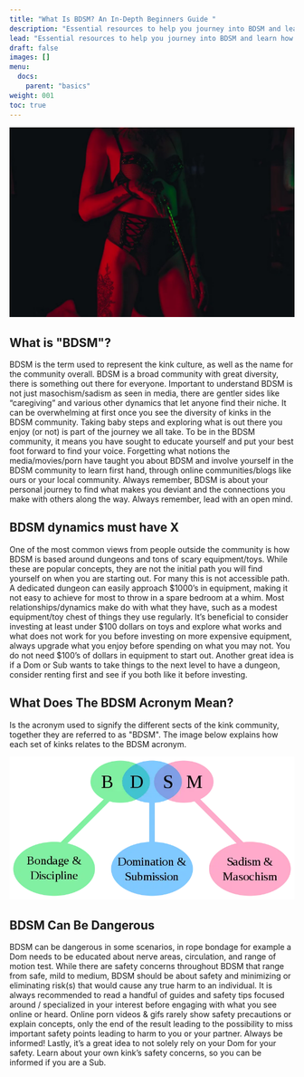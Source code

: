 ```yaml
---
title: "What Is BDSM? An In-Depth Beginners Guide "
description: "Essential resources to help you journey into BDSM and learn how to be safe, confident and educated. BDSM is a personal journey, learn how to start yours here."
lead: "Essential resources to help you journey into BDSM and learn how to be safe, confident and educated. BDSM is a personal journey, learn how to start yours here."
draft: false
images: []
menu:
  docs:
    parent: "basics"
weight: 001
toc: true
---
```


![Image](Fq9vwU2IkO.webp)

## What is "BDSM"?

BDSM is the term used to represent the kink culture, as well as the name for the community overall. BDSM is a broad community with great diversity, there is something out there for everyone. Important to understand BDSM is not just masochism/sadism as seen in media, there are gentler sides like “caregiving” and various other dynamics that let anyone find their niche. It can be overwhelming at first once you see the diversity of kinks in the BDSM community. Taking baby steps and exploring what is out there you enjoy (or not) is part of the journey we all take. To be in the BDSM community, it means you have sought to educate yourself and put your best foot forward to find your voice. Forgetting what notions the media/movies/porn have taught you about BDSM and involve yourself in the BDSM community to learn first hand, through online communities/blogs like ours or your local community. Always remember, BDSM is about your personal journey to find what makes you deviant and the connections you make with others along the way. Always remember, lead with an open mind.

## BDSM dynamics must have X

One of the most common views from people outside the community is how BDSM is based around dungeons and tons of scary equipment/toys. While these are popular concepts, they are not the initial path you will find yourself on when you are starting out. For many this is not accessible path. A dedicated dungeon can easily approach $1000’s in equipment, making it not easy to achieve for most to throw in a spare bedroom at a whim. Most relationships/dynamics make do with what they have, such as a modest equipment/toy chest of things they use regularly. It’s beneficial to consider investing at least under $100 dollars on toys and explore what works and what does not work for you before investing on more expensive equipment, always upgrade what you enjoy before spending on what you may not. You do not need $100’s of dollars in equipment to start out. Another great idea is if a Dom or Sub wants to take things to the next level to have a dungeon, consider renting first and see if you both like it before investing.

## What Does The BDSM Acronym Mean?

Is the acronym used to signify the different sects of the kink community, together they are referred to as "BDSM". The image below explains how each set of kinks relates to the BDSM acronym.

![Image alt text](./doc-BDSM-acronym.webp)

## BDSM Can Be Dangerous

BDSM can be dangerous in some scenarios, in rope bondage for example a Dom needs to be educated about nerve areas, circulation, and range of motion test. While there are safety concerns throughout BDSM that range from safe, mild to medium, BDSM should be about safety and minimizing or eliminating risk(s) that would cause any true harm to an individual. It is always recommended to read a handful of guides and safety tips focused around / specialized in your interest before engaging with what you see online or heard. Online porn videos & gifs rarely show safety precautions or explain concepts, only the end of the result leading to the possibility to miss important safety points leading to harm to you or your partner. Always be informed! Lastly, it’s a great idea to not solely rely on your Dom for your safety. Learn about your own kink’s safety concerns, so you can be informed if you are a Sub.
